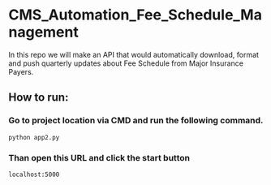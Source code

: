 # CMS_Automation_Fee_Schedule_Management
In this repo we will make an API that would automatically download, format and push quarterly updates about Fee Schedule from Major Insurance Payers.

## How to run:
### Go to project location via CMD and run the following command. 
```
python app2.py
```
### Than open this URL and click the start button 
```
localhost:5000
```
